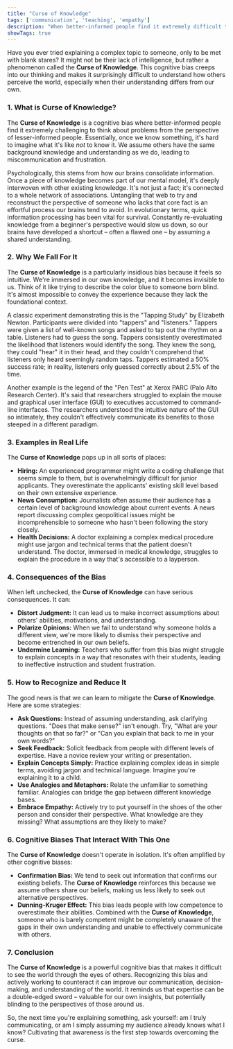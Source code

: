 ```yaml
---
title: "Curse of Knowledge"
tags: ['communication', 'teaching', 'empathy']
description: "When better-informed people find it extremely difficult to think about problems from the perspective of lesser-informed people."
showTags: true
---
```



Have you ever tried explaining a complex topic to someone, only to be met with blank stares? It might not be their lack of intelligence, but rather a phenomenon called the **Curse of Knowledge**. This cognitive bias creeps into our thinking and makes it surprisingly difficult to understand how others perceive the world, especially when their understanding differs from our own.

### 1. What is Curse of Knowledge?

The **Curse of Knowledge** is a cognitive bias where better-informed people find it extremely challenging to think about problems from the perspective of lesser-informed people. Essentially, once we know something, it's hard to imagine what it's like *not* to know it. We assume others have the same background knowledge and understanding as we do, leading to miscommunication and frustration.

Psychologically, this stems from how our brains consolidate information. Once a piece of knowledge becomes part of our mental model, it's deeply interwoven with other existing knowledge.  It's not just a fact; it's connected to a whole network of associations. Untangling that web to try and reconstruct the perspective of someone who lacks that core fact is an effortful process our brains tend to avoid.  In evolutionary terms, quick information processing has been vital for survival. Constantly re-evaluating knowledge from a beginner's perspective would slow us down, so our brains have developed a shortcut – often a flawed one – by assuming a shared understanding.

### 2. Why We Fall For It

The **Curse of Knowledge** is a particularly insidious bias because it feels so intuitive.  We're immersed in our own knowledge, and it becomes invisible to us. Think of it like trying to describe the color blue to someone born blind. It's almost impossible to convey the experience because they lack the foundational context.

A classic experiment demonstrating this is the "Tapping Study" by Elizabeth Newton.  Participants were divided into "tappers" and "listeners." Tappers were given a list of well-known songs and asked to tap out the rhythm on a table.  Listeners had to guess the song. Tappers consistently overestimated the likelihood that listeners would identify the song. They knew the song, they could "hear" it in their head, and they couldn't comprehend that listeners only heard seemingly random taps.  Tappers estimated a 50% success rate; in reality, listeners only guessed correctly about 2.5% of the time.

Another example is the legend of the "Pen Test" at Xerox PARC (Palo Alto Research Center). It's said that researchers struggled to explain the mouse and graphical user interface (GUI) to executives accustomed to command-line interfaces. The researchers understood the intuitive nature of the GUI so intimately, they couldn't effectively communicate its benefits to those steeped in a different paradigm.

### 3. Examples in Real Life

The **Curse of Knowledge** pops up in all sorts of places:

*   **Hiring:**  An experienced programmer might write a coding challenge that seems simple to them, but is overwhelmingly difficult for junior applicants. They overestimate the applicants' existing skill level based on their own extensive experience.
*   **News Consumption:** Journalists often assume their audience has a certain level of background knowledge about current events.  A news report discussing complex geopolitical issues might be incomprehensible to someone who hasn't been following the story closely.
*   **Health Decisions:** A doctor explaining a complex medical procedure might use jargon and technical terms that the patient doesn't understand. The doctor, immersed in medical knowledge, struggles to explain the procedure in a way that's accessible to a layperson.

### 4. Consequences of the Bias

When left unchecked, the **Curse of Knowledge** can have serious consequences. It can:

*   **Distort Judgment:** It can lead us to make incorrect assumptions about others' abilities, motivations, and understanding.
*   **Polarize Opinions:**  When we fail to understand why someone holds a different view, we're more likely to dismiss their perspective and become entrenched in our own beliefs.
*   **Undermine Learning:**  Teachers who suffer from this bias might struggle to explain concepts in a way that resonates with their students, leading to ineffective instruction and student frustration.

### 5. How to Recognize and Reduce It

The good news is that we can learn to mitigate the **Curse of Knowledge**. Here are some strategies:

*   **Ask Questions:**  Instead of assuming understanding, ask clarifying questions. "Does that make sense?" isn't enough. Try, "What are your thoughts on that so far?" or "Can you explain that back to me in your own words?"
*   **Seek Feedback:**  Solicit feedback from people with different levels of expertise.  Have a novice review your writing or presentation.
*   **Explain Concepts Simply:**  Practice explaining complex ideas in simple terms, avoiding jargon and technical language. Imagine you're explaining it to a child.
*   **Use Analogies and Metaphors:**  Relate the unfamiliar to something familiar. Analogies can bridge the gap between different knowledge bases.
*   **Embrace Empathy:**  Actively try to put yourself in the shoes of the other person and consider their perspective. What knowledge are they missing? What assumptions are they likely to make?

### 6. Cognitive Biases That Interact With This One

The **Curse of Knowledge** doesn't operate in isolation. It's often amplified by other cognitive biases:

*   **Confirmation Bias:** We tend to seek out information that confirms our existing beliefs. The **Curse of Knowledge** reinforces this because we assume others share our beliefs, making us less likely to seek out alternative perspectives.
*   **Dunning-Kruger Effect:** This bias leads people with low competence to overestimate their abilities. Combined with the **Curse of Knowledge**, someone who is barely competent might be completely unaware of the gaps in their own understanding and unable to effectively communicate with others.

### 7. Conclusion

The **Curse of Knowledge** is a powerful cognitive bias that makes it difficult to see the world through the eyes of others. Recognizing this bias and actively working to counteract it can improve our communication, decision-making, and understanding of the world. It reminds us that expertise can be a double-edged sword – valuable for our own insights, but potentially blinding to the perspectives of those around us.

So, the next time you're explaining something, ask yourself: am I truly communicating, or am I simply assuming my audience already knows what I know? Cultivating that awareness is the first step towards overcoming the curse.

